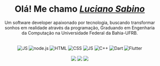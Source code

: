 <div>
  <h1 align="center">Olá! Me chamo <a href="https://www.linkedin.com/in/luciano-sabino-da-silva-neto-60338a219/"><i>Luciano Sabino</i></a></h1>
  <p align="center">Um software developer apaixonado por tecnologia, buscando transformar sonhos em realidade através da programação, Graduando em Engenharia da Computação na Universidade Federal da Bahia-UFRB.</h2>
<!--   <h2 align="center">Meu <a href="https://lucianosabino.github.io/Portfolio/"><i>Portifólio</i></a>.</h2> -->
</div>


<!-- <h1 align="center"> 
  Trybe
</h1>

<p align="center"><i>"A Trybe é uma escola do futuro para qualquer pessoa que deseja construir uma carreira de sucesso em tecnologia. Como estudante a pessoa ainda tem a opção de pagar os estudos apenas quando estiver formada e com um bom trabalho."</i></p> -->






<div align="center" valign="top"><br>
  <img align="center" alt="JS" src="https://img.shields.io/badge/JavaScript-F7DF1E?style=for-the-badge&logo=javascript&logoColor=black">
  <img align="center" alt="node.js" src="https://img.shields.io/badge/Node.js-43853D?style=for-the-badge&logo=node.js&logoColor=white">
<!--   <img align="center" alt="Viu JS"src="https://img.shields.io/badge/React-20232A?style=for-the-badge&logo=react&logoColor=61DAFB"> -->
  <img align="center" alt="HTML" src="https://img.shields.io/badge/HTML5-E34F26?style=for-the-badge&logo=html5&logoColor=white">
<!--   <img align="center" alt="Bootstrap"src="https://img.shields.io/badge/Bootstrap-563D7C?style=for-the-badge&logo=bootstrap&logoColor=white"> -->
  <img align="center" alt="CSS" src="https://img.shields.io/badge/CSS3-1572B6?style=for-the-badge&logo=css3&logoColor=white">
  <img align="center" alt="JS" src="https://img.shields.io/badge/Python-F7DF1E?style=for-the-badge&logo=python&logoColor=black">
  <img align="center" alt="C++" src="https://img.shields.io/badge/C%2B%2B-00599C?style=for-the-badge&logo=c%2B%2B&logoColor=white">
  <img align="center" alt="Dart" src="https://img.shields.io/badge/Dart-0175C2?style=for-the-badge&logo=dart&logoColor=white">
  <img align="center" alt="Flutter" src="https://img.shields.io/badge/Flutter-02569B?style=for-the-badge&logo=flutter&logoColor=white">
<!--   <img align="center" alt="Android" src="https://img.shields.io/badge/Android-3DDC84?style=for-the-badge&logo=android&logoColor=white"> -->
</div><br>


<div align="center">
  <a href="https://www.instagram.com/luuciano_sabino/" target="_blank"><img src="https://img.shields.io/badge/-Instagram-%23E4405F?style=for-the-badge&logo=instagram&logoColor=white" target="_blank"></a>
  <!-- <a href="https://www.facebook.com/pr.eduardoribeiro" target="_blank"><img src="https://img.shields.io/badge/Facebook-1877F2?style=for-the-badge&logo=facebook&logoColor=white" target="_blank"></a>  -->
  <a href="https://www.linkedin.com/in/luciano-sabino-da-silva-neto-60338a219/" target="_blank"><img src="https://img.shields.io/badge/-LinkedIn-%230077B5?style=for-the-badge&logo=linkedin&logoColor=white" target="_blank"></a> 
  <a href="mailto:lb255043@gmail.com"><img src="https://img.shields.io/badge/-Gmail-%23333?style=for-the-badge&logo=gmail&logoColor=white" target="_blank"></a>
</div>

<!-- <div align="center">
  
  ![Snake animation](https://github.com/LucianoSabino/LucianoSabino/blob/output/github-contribution-grid-snake.svg)
  
</div> -->
